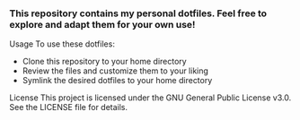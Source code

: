 ### This repository contains my personal dotfiles. Feel free to explore and adapt them for your own use!

Usage
To use these dotfiles:

- Clone this repository to your home directory
- Review the files and customize them to your liking
- Symlink the desired dotfiles to your home directory

License
This project is licensed under the GNU General Public License v3.0. See the LICENSE file for details.
